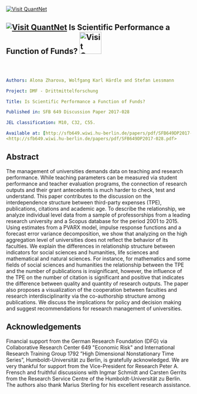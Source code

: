 ﻿
[<img src="https://github.com/QuantLet/Styleguide-and-Validation-procedure/blob/master/pictures/banner.png" alt="Visit QuantNet">](http://quantlet.de/index.php?p=info)

## [<img src="https://github.com/QuantLet/Styleguide-and-Validation-procedure/blob/master/pictures/qloqo.png" alt="Visit QuantNet">](http://quantlet.de/) **Is Scientific Performance a Function of Funds?** [<img src="https://github.com/QuantLet/Styleguide-and-Validation-procedure/blob/master/pictures/QN2.png" width="60" alt="Visit QuantNet 2.0">](http://quantlet.de/d3/ia)


```yaml



Authors: Alona Zharova, Wolfgang Karl Härdle and Stefan Lessmann

Project: DMF - Drittmittelforschung

Title: Is Scientific Performance a Function of Funds?

Published in: SFB 649 Discussion Paper 2017-028

JEL classification: M10, C32, C55.

Available at: [http://sfb649.wiwi.hu-berlin.de/papers/pdf/SFB649DP2017-028.pdf](http://sfb649.wiwi.hu-berlin.de/papers/pdf/SFB649DP2017-028.pdf)
<http://sfb649.wiwi.hu-berlin.de/papers/pdf/SFB649DP2017-028.pdf>

```

## Abstract

The management of universities demands data on teaching and research performance. While teaching parameters
can be measured via student performance and teacher evaluation programs, the connection of research
outputs and their grant antecedents is much harder to check, test and understand. This paper contributes
to the discussion on the interdependence structure between third-party expenses (TPE), publications, citations
and academic age. To describe the relationship, we analyze individual level data from a sample of
professorships from a leading research university and a Scopus database for the period 2001 to 2015. Using
estimates from a PVARX model, impulse response functions and a forecast error variance decomposition, we
show that analyzing on the high aggregation level of universities does not reflect the behavior of its faculties.
We explain the differences in relationship structure between indicators for social sciences and humanities,
life sciences and mathematical and natural sciences. For instance, for mathematics and some fields of social
sciences and humanities the relationship between the TPE and the number of publications is insignificant,
however, the influence of the TPE on the number of citation is significant and positive that indicates the
difference between quality and quantity of research outputs. The paper also proposes a visualization of the
cooperation between faculties and research interdisciplinarity via the co-authorship structure among publications.
We discuss the implications for policy and decision making and suggest recommendations for research
management of universities.

## Acknowledgements

Financial support from the German Research Foundation (DFG) via 
Collaborative Research Center 649 "Economic Risk" and International Research Training Group 1792 ”High
Dimensional Nonstationary Time Series”, Humboldt-Universität zu Berlin, is gratefully acknowledged. We
are very thankful for support from the Vice-President for Research Peter A. Frensch and fruithful discussions
with Ingmar Schmidt and Carsten Gerrits from the Research Service Centre of the Humboldt-Universität
zu Berlin. The authors also thank Marius Sterling for his excellent research assistance.


```
